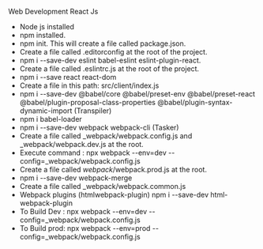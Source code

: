 Web Development React Js

* Node js installed
* npm installed.
* npm init. This will create a file called package.json.
* Create a file called .editorconfig at the root of the project.
* npm i --save-dev eslint babel-eslint eslint-plugin-react.
* Create a file called .eslintrc.js at the root of the project.
* npm i --save react react-dom
* Create a file in this path: src/client/index.js
* npm i --save-dev @babel/core @babel/preset-env @babel/preset-react @babel/plugin-proposal-class-properties @babel/plugin-syntax-dynamic-import (Transpiler)
* npm i babel-loader
* npm i --save-dev webpack webpack-cli (Tasker)
* Create a file called _webpack/webpack.config.js and _webpack/webpack.dev.js at the root.
* Execute command : npx webpack --env=dev --config=_webpack/webpack.config.js
* Create a file called _webpack_/webpack.prod.js at the root.
* npm i --save-dev webpack-merge
* Create a file called _webpack/webpack.common.js
* Webpack plugins (htmlwebpack-plugin) npm i --save-dev html-webpack-plugin
* To Build Dev : npx webpack --env=dev --config=_webpack/webpack.config.js
* To Build prod: npx webpack --env=prod --config=_webpack/webpack.config.js